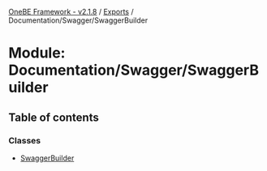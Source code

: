 [OneBE Framework - v2.1.8](../README.md) / [Exports](../modules.md) / Documentation/Swagger/SwaggerBuilder

# Module: Documentation/Swagger/SwaggerBuilder

## Table of contents

### Classes

- [SwaggerBuilder](../classes/Documentation_Swagger_SwaggerBuilder.SwaggerBuilder.md)
